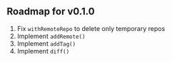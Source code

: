 ## Roadmap for v0.1.0

1.  Fix `withRemoteRepo` to delete only temporary repos
2.  Implement `addRemote()`
3.  Implement `addTag()`
4.  Implement `diff()`
